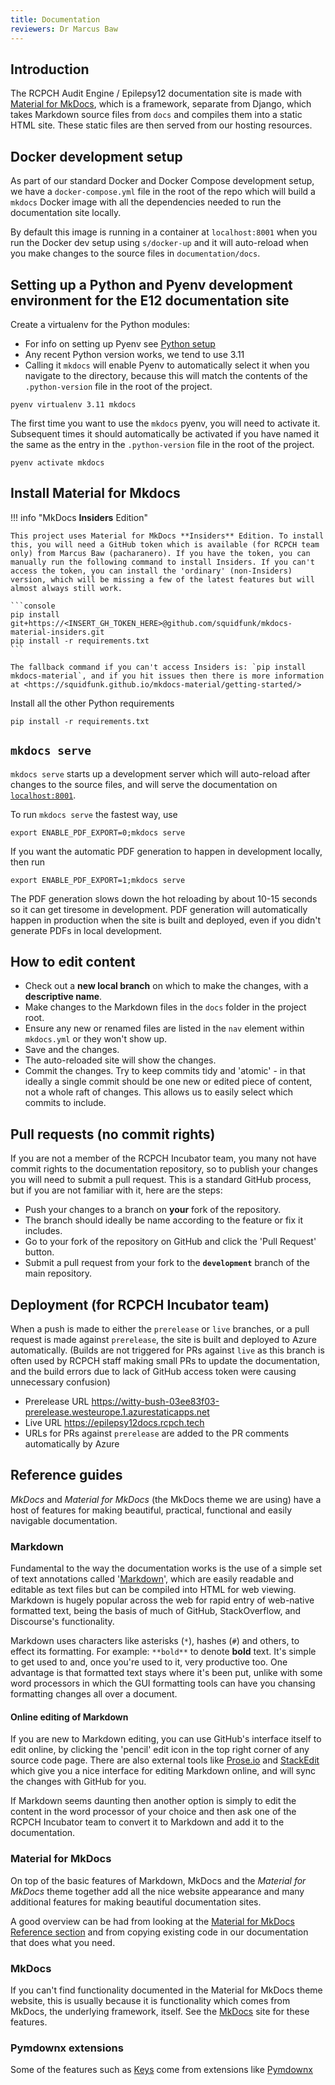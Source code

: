 ```yaml
---
title: Documentation
reviewers: Dr Marcus Baw
---
```


## Introduction

The RCPCH Audit Engine / Epilepsy12 documentation site is made with [Material for MkDocs](https://squidfunk.github.io/mkdocs-material/), which is a framework, separate from Django, which takes Markdown source files from `docs` and compiles them into a static HTML site. These static files are then served from our hosting resources.

## Docker development setup

As part of our standard Docker and Docker Compose development setup, we have a `docker-compose.yml` file in the root of the repo which will build a `mkdocs` Docker image with all the dependencies needed to run the documentation site locally.

By default this image is running in a container at `localhost:8001` when you run the Docker dev setup using `s/docker-up` and it will auto-reload when you make changes to the source files in `documentation/docs`.


## Setting up a Python and Pyenv development environment for the E12 documentation site

Create a virtualenv for the Python modules:

* For info on setting up Pyenv see [Python setup](../developer/api-python.md)
* Any recent Python version works, we tend to use 3.11
* Calling it `mkdocs` will enable Pyenv to automatically select it when you navigate to the directory, because this will match the contents of the `.python-version` file in the root of the project.

```console
pyenv virtualenv 3.11 mkdocs
```

The first time you want to use the `mkdocs` pyenv, you will need to activate it. Subsequent times it should automatically be activated if you have named it the same as the entry in the `.python-version` file in the root of the project.

```console
pyenv activate mkdocs
```

## Install Material for Mkdocs

!!! info "MkDocs **Insiders** Edition"

    This project uses Material for MkDocs **Insiders** Edition. To install this, you will need a GitHub token which is available (for RCPCH team only) from Marcus Baw (pacharanero). If you have the token, you can manually run the following command to install Insiders. If you can't access the token, you can install the 'ordinary' (non-Insiders) version, which will be missing a few of the latest features but will almost always still work.

    ```console
    pip install git+https://<INSERT_GH_TOKEN_HERE>@github.com/squidfunk/mkdocs-material-insiders.git
    pip install -r requirements.txt
    ```

    The fallback command if you can't access Insiders is: `pip install mkdocs-material`, and if you hit issues then there is more information at <https://squidfunk.github.io/mkdocs-material/getting-started/>

Install all the other Python requirements
```console
pip install -r requirements.txt
```

## `mkdocs serve`

`mkdocs serve` starts up a development server which will auto-reload after changes to the source files, and will serve the documentation on [`localhost:8001`](http://localhost:8001).

To run `mkdocs serve` the fastest way, use

```console
export ENABLE_PDF_EXPORT=0;mkdocs serve
```

If you want the automatic PDF generation to happen in development locally, then run

```console
export ENABLE_PDF_EXPORT=1;mkdocs serve
```

The PDF generation slows down the hot reloading by about 10-15 seconds so it can get tiresome in development. PDF generation will automatically happen in production when the site is built and deployed, even if you didn't generate PDFs in local development.

## How to edit content

* Check out a **new local branch** on which to make the changes, with a **descriptive name**.
* Make changes to the Markdown files in the `docs` folder in the project root.
* Ensure any new or renamed files are listed in the `nav` element within `mkdocs.yml` or they won't show up.
* Save and the changes.
* The auto-reloaded site will show the changes.
* Commit the changes. Try to keep commits tidy and 'atomic' - in that ideally a single commit should be one new or edited piece of content, not a whole raft of changes. This allows us to easily select which commits to include.

## Pull requests (no commit rights)

If you are not a member of the RCPCH Incubator team, you many not have commit rights to the documentation repository, so to publish your changes you will need to submit a pull request. This is a standard GitHub process, but if you are not familiar with it, here are the steps:

* Push your changes to a branch on **your** fork of the repository.
* The branch should ideally be name according to the feature or fix it includes.
* Go to your fork of the repository on GitHub and click the 'Pull Request' button.
* Submit a pull request from your fork to the **`development`** branch of the main repository.

## Deployment (for RCPCH Incubator team)

When a push is made to either the `prerelease` or `live` branches, or a pull request is made against `prerelease`, the site is built and deployed to Azure automatically. (Builds are not triggered for PRs against `live` as this branch is often used by RCPCH staff making small PRs to update the documentation, and the build errors due to lack of GitHub access token were causing unnecessary confusion)

* Prerelease URL <https://witty-bush-03ee83f03-prerelease.westeurope.1.azurestaticapps.net>
* Live URL <https://epilepsy12docs.rcpch.tech>
* URLs for PRs against `prerelease` are added to the PR comments automatically by Azure

## Reference guides

*MkDocs* and *Material for MkDocs* (the MkDocs theme we are using) have a host of features for making beautiful, practical, functional and easily navigable documentation.

### Markdown

Fundamental to the way the documentation works is the use of a simple set of text annotations called '[Markdown](https://daringfireball.net/projects/markdown/)', which are easily readable and editable as text files but can be compiled into HTML for web viewing. Markdown is hugely popular across the web for rapid entry of web-native formatted text, being the basis of much of GitHub, StackOverflow, and Discourse's functionality.

Markdown uses characters like asterisks (`*`), hashes (`#`) and others, to effect its formatting. For example: `**bold**` to denote **bold** text. It's simple to get used to and, once you're used to it, very productive too. One advantage is that formatted text stays where it's been put, unlike with some word processors in which the GUI formatting tools can have you chansing formatting changes all over a document.

#### Online editing of Markdown

If you are new to Markdown editing, you can use GitHub's interface itself to edit online, by clicking the 'pencil' edit icon in the top right corner of any source code page. There are also external tools like [Prose.io](http://prose.io/) and [StackEdit](https://stackedit.io/) which give you a nice interface for editing Markdown online, and will sync the changes with GitHub for you.

If Markdown seems daunting then another option is simply to edit the content in the word processor of your choice and then ask one of the RCPCH Incubator team to convert it to Markdown and add it to the documentation.

### Material for MkDocs

On top of the basic features of Markdown, MkDocs and the *Material for MkDocs* theme together add all the nice website appearance and many additional features for making beautiful documentation sites.

A good overview can be had from looking at the [Material for MkDocs Reference section](https://squidfunk.github.io/mkdocs-material/reference/) and from copying existing code in our documentation that does what you need.

### MkDocs

If you can't find functionality documented in the Material for MkDocs theme website, this is usually because it is functionality which comes from MkDocs, the underlying framework, itself. See the [MkDocs](https://www.mkdocs.org/user-guide/writing-your-docs/#writing-with-markdown) site for these features.

### Pymdownx extensions

Some of the features such as [Keys](https://squidfunk.github.io/mkdocs-material/setup/extensions/python-markdown-extensions/#keys) come from extensions like [Pymdownx](https://facelessuser.github.io/pymdown-extensions/extensions/arithmatex/)
